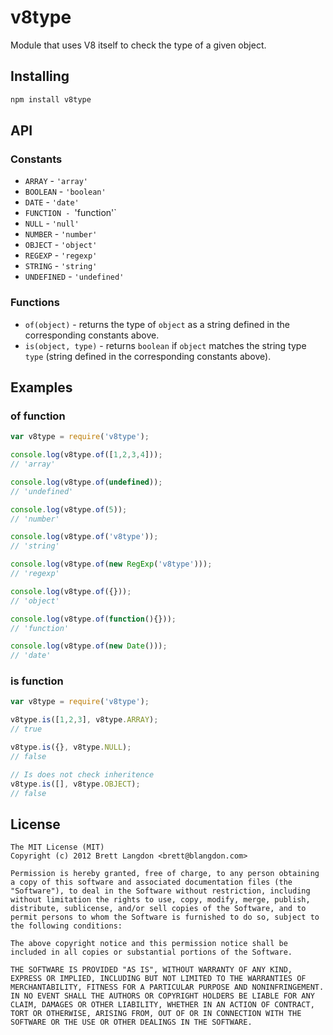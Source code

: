 v8type
======

Module that uses V8 itself to check the type of a given object.

## Installing
```bash
npm install v8type
```

## API

### Constants
 * `ARRAY` - `'array'`
 * `BOOLEAN` - `'boolean'`
 * `DATE` - `'date'`
 * `FUNCTION - `'function'`
 * `NULL` - `'null'`
 * `NUMBER` - `'number'`
 * `OBJECT` - `'object'`
 * `REGEXP` - `'regexp'`
 * `STRING` - `'string'`
 * `UNDEFINED` - `'undefined'`

### Functions
 * `of(object)` - returns the type of `object` as a string defined in the corresponding constants above.
 * `is(object, type)` - returns `boolean` if `object` matches the string type `type` (string defined in the corresponding constants above).

## Examples

### of function
```javascript
var v8type = require('v8type');

console.log(v8type.of([1,2,3,4]));
// 'array'

console.log(v8type.of(undefined));
// 'undefined'

console.log(v8type.of(5));
// 'number'

console.log(v8type.of('v8type'));
// 'string'

console.log(v8type.of(new RegExp('v8type')));
// 'regexp'

console.log(v8type.of({}));
// 'object'

console.log(v8type.of(function(){}));
// 'function'

console.log(v8type.of(new Date()));
// 'date'
```

### is function
```javascript
var v8type = require('v8type');

v8type.is([1,2,3], v8type.ARRAY);
// true

v8type.is({}, v8type.NULL);
// false

// Is does not check inheritence
v8type.is([], v8type.OBJECT);
// false
```

## License
```
The MIT License (MIT)
Copyright (c) 2012 Brett Langdon <brett@blangdon.com>

Permission is hereby granted, free of charge, to any person obtaining a copy of this software and associated documentation files (the "Software"), to deal in the Software without restriction, including without limitation the rights to use, copy, modify, merge, publish, distribute, sublicense, and/or sell copies of the Software, and to permit persons to whom the Software is furnished to do so, subject to the following conditions:

The above copyright notice and this permission notice shall be included in all copies or substantial portions of the Software.

THE SOFTWARE IS PROVIDED "AS IS", WITHOUT WARRANTY OF ANY KIND, EXPRESS OR IMPLIED, INCLUDING BUT NOT LIMITED TO THE WARRANTIES OF MERCHANTABILITY, FITNESS FOR A PARTICULAR PURPOSE AND NONINFRINGEMENT. IN NO EVENT SHALL THE AUTHORS OR COPYRIGHT HOLDERS BE LIABLE FOR ANY CLAIM, DAMAGES OR OTHER LIABILITY, WHETHER IN AN ACTION OF CONTRACT, TORT OR OTHERWISE, ARISING FROM, OUT OF OR IN CONNECTION WITH THE SOFTWARE OR THE USE OR OTHER DEALINGS IN THE SOFTWARE.
```